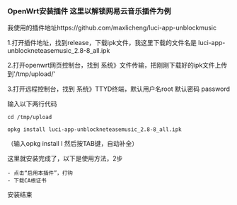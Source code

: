 ### OpenWrt安装插件 这里以解锁网易云音乐插件为例

我使用的插件地址https://github.com/maxlicheng/luci-app-unblockmusic

1.打开插件地址，找到release，下载ipk文件，我这里下载的文件名是  luci-app-unblockneteasemusic_2.8-8_all.ipk

2.打开openwrt网页控制台，找到 系统》文件传输，把刚刚下载好的ipk文件上传到'/tmp/upload/'

3.打开远程控制台，找到   系统》TTYD终端，默认用户名root 默认密码 password


输入以下两行代码
```
cd /tmp/upload

opkg install luci-app-unblockneteasemusic_2.8-8_all.ipk
```

（输入opkg install l   然后按TAB键，自动补全）

这里就安装完成了，以下是使用方法，2步
```
- 点击“启用本插件”，打钩
- 下载CA根证书
```
安装结束



